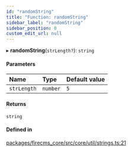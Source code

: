 ```yaml
---
id: "randomString"
title: "Function: randomString"
sidebar_label: "randomString"
sidebar_position: 0
custom_edit_url: null
---
```


▸ **randomString**(`strLength?`): `string`

#### Parameters

| Name | Type | Default value |
| :------ | :------ | :------ |
| `strLength` | `number` | `5` |

#### Returns

`string`

#### Defined in

[packages/firecms_core/src/core/util/strings.ts:21](https://github.com/FireCMSco/firecms/blob/d45f3739/packages/firecms_core/src/core/util/strings.ts#L21)
